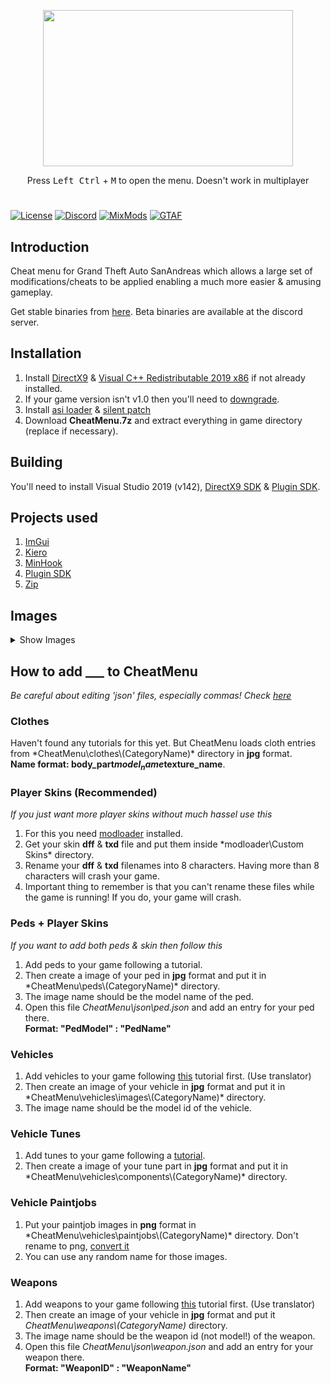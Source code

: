
<p align="center">
  <img width="400" height="250" src="https://i.imgur.com/fZ71SbF.png">
  </p>
<p align="center">  
  Press <kbd>Left Ctrl</kbd> + <kbd>M</kbd> to open the menu. Doesn't work in multiplayer
</p>

#
[![License](https://img.shields.io/github/license/user-grinch/Cheat-Menu?style=for-the-badge)](https://github.com/user-grinch/Cheat-Menu/blob/master/LICENSE)
[![Discord](https://img.shields.io/discord/689515979847237649?label=Discord&style=for-the-badge)](https://discord.gg/ZzW7kmf)
[![MixMods](https://img.shields.io/badge/Topic-Mixmods-%234e4784?style=for-the-badge)](https://forum.mixmods.com.br/f5-scripts-codigos/t1777-lua-cheat-menu)
[![GTAF](https://img.shields.io/badge/Topic-GTA%20Forums-%23244052?style=for-the-badge)](https://gtaforums.com/topic/961636-moon-cheat-menu/)
## Introduction

Cheat menu for Grand Theft Auto SanAndreas which allows a large set of modifications/cheats to be applied enabling a much more easier & amusing gameplay.

Get stable binaries from [here](https://github.com/user-grinch/Cheat-Menu/releases). Beta binaries are available at the discord server.

## Installation

1. Install [DirectX9](https://www.microsoft.com/en-us/download/details.aspx?id=35) &  [Visual C++ Redistributable 2019 x86](hhttps://aka.ms/vs/16/release/vc_redist.x86.exe) if not already installed.
2. If your game version isn't v1.0 then you'll need to [downgrade](https://gtaforums.com/topic/927016-san-andreas-downgrader/).
3. Install [asi loader](https://www.gtagarage.com/mods/show.php?id=21709) & [silent patch](https://gtaforums.com/topic/669045-silentpatch/)
4. Download **CheatMenu.7z** and extract everything in game directory (replace if necessary).

## Building
You'll need to install Visual Studio 2019 (v142), [DirectX9 SDK](https://www.microsoft.com/en-us/download/details.aspx?id=6812) & [Plugin SDK](https://github.com/DK22Pac/plugin-sdk).

## Projects used
1. [ImGui](https://github.com/ocornut/imgui)
2. [Kiero](https://github.com/Rebzzel/kiero)
3. [MinHook](https://github.com/TsudaKageyu/minhook)
4. [Plugin SDK](https://github.com/DK22Pac/plugin-sdk)
5. [Zip](https://github.com/kuba--/zip)

## Images
<details>
  <summary>Show Images</summary>
  <img src="https://raw.githubusercontent.com/user-grinch/Cheat-Menu/rewrite/images/teleport.gif">
  <img src="https://raw.githubusercontent.com/user-grinch/Cheat-Menu/rewrite/images/player.gif">
  <img src="https://raw.githubusercontent.com/user-grinch/Cheat-Menu/rewrite/images/ped.gif">
  <img src="https://raw.githubusercontent.com/user-grinch/Cheat-Menu/rewrite/images/animation.gif">
  <img src="https://raw.githubusercontent.com/user-grinch/Cheat-Menu/rewrite/images/vehicle.gif">
  <img src="https://raw.githubusercontent.com/user-grinch/Cheat-Menu/rewrite/images/weapon.gif">
  <img src="https://raw.githubusercontent.com/user-grinch/Cheat-Menu/rewrite/images/game.gif">
  <img src="https://raw.githubusercontent.com/user-grinch/Cheat-Menu/rewrite/images/visual.gif">
</details>

## How to add ___ to CheatMenu

*Be careful about editing 'json' files, especially commas! Check [here](https://en.wikipedia.org/wiki/JSON)*

### Clothes
Haven't found any tutorials for this yet. But CheatMenu loads cloth entries from *CheatMenu\clothes\\(CategoryName)\* directory in **jpg** format.<br/>
**Name format: body_part$model_name$texture_name**.<br/>

### Player Skins (Recommended)
*If you just want more player skins without much hassel use this*

1. For this you need [modloader](https://github.com/thelink2012/modloader/releases/tag/v0.3.7) installed.
2. Get your skin **dff** & **txd** file and put them inside *modloader\Custom Skins\* directory.
3. Rename your **dff** & **txd** filenames into 8 characters. Having more than 8 characters will crash your game.
4. Important thing to remember is that you can't rename these files while the game is running! If you do, your game will crash.

### Peds + Player Skins
*If you want to add both peds & skin then follow this*

1. Add peds to your game following a tutorial.
2. Then create a image of your ped in **jpg** format and put it in *CheatMenu\peds\\(CategoryName)\* directory.
3. The image name should be the model name of the ped.
4. Open this file *CheatMenu\json\ped.json* and add an entry for your ped there. <br/>
   **Format:  "PedModel" : "PedName"**
   
### Vehicles
1. Add vehicles to your game following [this](https://www.mixmods.com.br/2015/12/tutorial-adicionar-carros-sem-substituir.html) tutorial first. (Use translator)
2. Then create an image of your vehicle in **jpg** format and put it in *CheatMenu\vehicles\images\\(CategoryName)\* directory.
3. The image name should be the model id of the vehicle.

### Vehicle Tunes
1. Add tunes to your game following a [tutorial](https://gtaforums.com/topic/481926-tutorial-how-to-add-tuning-parts/).
2. Then create a image of your tune part in **jpg** format and put it in *CheatMenu\vehicles\components\\(CategoryName)\* directory.

### Vehicle Paintjobs
1. Put your paintjob images in **png** format in *CheatMenu\vehicles\paintjobs\\(CategoryName)\* directory. Don't rename to png, [convert it](http://www.pcfreetime.com/formatfactory/index.php?language=en)
2. You can use any random name for those images.

### Weapons
1. Add weapons to your game following [this](https://www.mixmods.com.br/2016/05/tutorial-adicionar-armas-sem-substituir.html) tutorial first. (Use translator)
2. Then create an image of your vehicle in **jpg** format and put it *CheatMenu\weapons\\(CategoryName)* directory.
3. The image name should be the weapon id (not model!) of the weapon.
4. Open this file *CheatMenu\json\weapon.json* and add an entry for your weapon there.<br/>
   **Format:  "WeaponID" : "WeaponName"**
